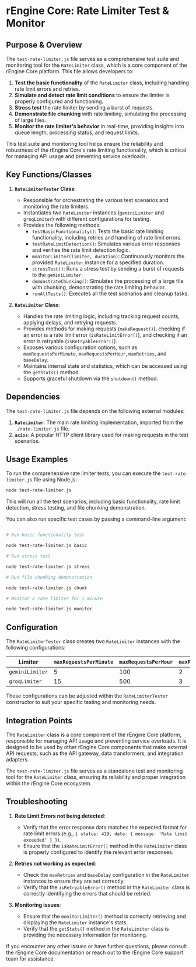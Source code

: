 # rEngine Core: Rate Limiter Test & Monitor

## Purpose & Overview

The `test-rate-limiter.js` file serves as a comprehensive test suite and monitoring tool for the `RateLimiter` class, which is a core component of the rEngine Core platform. This file allows developers to:

1. **Test the basic functionality** of the `RateLimiter` class, including handling rate limit errors and retries.
2. **Simulate and detect rate limit conditions** to ensure the limiter is properly configured and functioning.
3. **Stress test** the rate limiter by sending a burst of requests.
4. **Demonstrate file chunking** with rate limiting, simulating the processing of large files.
5. **Monitor the rate limiter's behavior** in real-time, providing insights into queue length, processing status, and request limits.

This test suite and monitoring tool helps ensure the reliability and robustness of the rEngine Core's rate limiting functionality, which is critical for managing API usage and preventing service overloads.

## Key Functions/Classes

1. **`RateLimiterTester` Class**:
   - Responsible for orchestrating the various test scenarios and monitoring the rate limiters.
   - Instantiates two `RateLimiter` instances (`geminiLimiter` and `groqLimiter`) with different configurations for testing.
   - Provides the following methods:
     - `testBasicFunctionality()`: Tests the basic rate limiting functionality, including retries and handling of rate limit errors.
     - `testRateLimitDetection()`: Simulates various error responses and verifies the rate limit detection logic.
     - `monitorLimiter(limiter, duration)`: Continuously monitors the provided `RateLimiter` instance for a specified duration.
     - `stressTest()`: Runs a stress test by sending a burst of requests to the `geminiLimiter`.
     - `demonstrateChunking()`: Simulates the processing of a large file with chunking, demonstrating the rate limiting behavior.
     - `runAllTests()`: Executes all the test scenarios and cleanup tasks.

1. **`RateLimiter` Class**:
   - Handles the rate limiting logic, including tracking request counts, applying delays, and retrying requests.
   - Provides methods for making requests (`makeRequest()`), checking if an error is a rate limit error (`isRateLimitError()`), and checking if an error is retryable (`isRetryableError()`).
   - Exposes various configuration options, such as `maxRequestsPerMinute`, `maxRequestsPerHour`, `maxRetries`, and `baseDelay`.
   - Maintains internal state and statistics, which can be accessed using the `getStats()` method.
   - Supports graceful shutdown via the `shutdown()` method.

## Dependencies

The `test-rate-limiter.js` file depends on the following external modules:

1. **`RateLimiter`**: The main rate limiting implementation, imported from the `./rate-limiter.js` file.
2. **`axios`**: A popular HTTP client library used for making requests in the test scenarios.

## Usage Examples

To run the comprehensive rate limiter tests, you can execute the `test-rate-limiter.js` file using Node.js:

```bash
node test-rate-limiter.js
```

This will run all the test scenarios, including basic functionality, rate limit detection, stress testing, and file chunking demonstration.

You can also run specific test cases by passing a command-line argument:

```bash

# Run basic functionality test

node test-rate-limiter.js basic

# Run stress test

node test-rate-limiter.js stress

# Run file chunking demonstration

node test-rate-limiter.js chunk

# Monitor a rate limiter for 1 minute

node test-rate-limiter.js monitor
```

## Configuration

The `RateLimiterTester` class creates two `RateLimiter` instances with the following configurations:

| Limiter      | `maxRequestsPerMinute` | `maxRequestsPerHour` | `maxRetries` | `baseDelay` |
| ------------ | --------------------- | ------------------- | ------------ | ----------- |
| `geminiLimiter` | 5                     | 100                 | 2            | 1000 ms     |
| `groqLimiter`   | 15                    | 500                 | 3            | 500 ms      |

These configurations can be adjusted within the `RateLimiterTester` constructor to suit your specific testing and monitoring needs.

## Integration Points

The `RateLimiter` class is a core component of the rEngine Core platform, responsible for managing API usage and preventing service overloads. It is designed to be used by other rEngine Core components that make external API requests, such as the API gateway, data transformers, and integration adapters.

The `test-rate-limiter.js` file serves as a standalone test and monitoring tool for the `RateLimiter` class, ensuring its reliability and proper integration within the rEngine Core ecosystem.

## Troubleshooting

1. **Rate Limit Errors not being detected**:
   - Verify that the error response data matches the expected format for rate limit errors (e.g., `{ status: 429, data: { message: 'Rate limit exceeded' } }`).
   - Ensure that the `isRateLimitError()` method in the `RateLimiter` class is properly configured to identify the relevant error responses.

1. **Retries not working as expected**:
   - Check the `maxRetries` and `baseDelay` configuration in the `RateLimiter` instances to ensure they are set correctly.
   - Verify that the `isRetryableError()` method in the `RateLimiter` class is correctly identifying the errors that should be retried.

1. **Monitoring issues**:
   - Ensure that the `monitorLimiter()` method is correctly retrieving and displaying the `RateLimiter` instance's stats.
   - Verify that the `getStats()` method in the `RateLimiter` class is providing the necessary information for monitoring.

If you encounter any other issues or have further questions, please consult the rEngine Core documentation or reach out to the rEngine Core support team for assistance.
